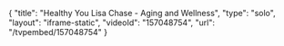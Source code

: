 {
    "title": "Healthy You Lisa Chase - Aging and Wellness",
    "type": "solo",
    "layout": "iframe-static",
    "videoId": "157048754",
    "url": "\/tvpembed\/157048754"
}